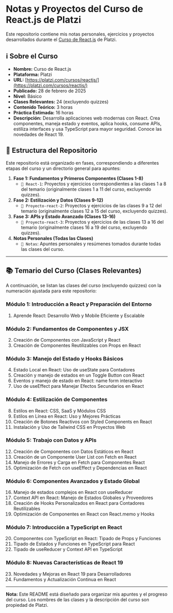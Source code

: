 # Notas y Proyectos del Curso de React.js de Platzi

Este repositorio contiene mis notas personales, ejercicios y proyectos desarrollados durante el [Curso de React.js](https://platzi.com/cursos/reactjs/) de Platzi.

## ℹ️ Sobre el Curso

*   **Nombre:** Curso de React.js
*   **Plataforma:** Platzi
*   **URL:** [https://platzi.com/cursos/reactjs/](https://platzi.com/cursos/reactjs/)
*   **Publicado:** 28 de febrero de 2025
*   **Nivel:** Básico
*   **Clases Relevantes:** 24 (excluyendo quizzes)
*   **Contenido Teórico:** 3 horas
*   **Práctica Estimada:** 16 horas
*   **Descripción:** Desarrolla aplicaciones web modernas con React. Crea componentes, maneja estado y eventos, aplica hooks, consume APIs, estiliza interfaces y usa TypeScript para mayor seguridad. Conoce las novedades de React 19.

## 📂 Estructura del Repositorio

Este repositorio está organizado en fases, correspondiendo a diferentes etapas del curso y un directorio general para apuntes:

1.  **Fase 1: Fundamentos y Primeros Componentes (Clases 1-8)**
    *   `📁 React-1`: Proyectos y ejercicios correspondientes a las clases 1 a 8 del temario (originalmente clases 1 a 11 del curso, excluyendo quizzes).
2.  **Fase 2: Estilización y Datos (Clases 9-12)**
    *   `📁 Proyecto-react-2`: Proyectos y ejercicios de las clases 9 a 12 del temario (originalmente clases 12 a 15 del curso, excluyendo quizzes).
3.  **Fase 3: APIs y Estado Avanzado (Clases 13-16)**
    *   `📁 Proyecto-react-3`: Proyectos y ejercicios de las clases 13 a 16 del temario (originalmente clases 16 a 19 del curso, excluyendo quizzes).
4.  **Notas Personales (Todas las Clases)**
    *   `📁 Notas`: Apuntes personales y resúmenes tomados durante todas las clases del curso.

---

## 📚 Temario del Curso (Clases Relevantes)

A continuación, se listan las clases del curso (excluyendo quizzes) con la numeración ajustada para este repositorio:

### Módulo 1: Introducción a React y Preparación del Entorno
1.  Aprende React: Desarrollo Web y Mobile Eficiente y Escalable

### Módulo 2: Fundamentos de Componentes y JSX
2.  Creación de Componentes con JavaScript y React
3.  Creación de Componentes Reutilizables con Props en React

### Módulo 3: Manejo del Estado y Hooks Básicos
4.  Estado Local en React: Uso de useState para Contadores
5.  Creación y manejo de estados en un Toggle Button con React
6.  Eventos y manejo de estado en React: name form interactivo
7.  Uso de useEffect para Manejar Efectos Secundarios en React

### Módulo 4: Estilización de Componentes
8.  Estilos en React: CSS, SaaS y Módulos CSS
9.  Estilos en Línea en React: Uso y Mejores Prácticas
10. Creación de Botones Reactivos con Styled Components en React
11. Instalación y Uso de Tailwind CSS en Proyectos Web

### Módulo 5: Trabajo con Datos y APIs
12. Creación de Componentes con Datos Estáticos en React
13. Creación de un Componente User List con Fetch en React
14. Manejo de Errores y Carga en Fetch para Componentes React
15. Optimización de Fetch con useEffect y Dependencias en React

### Módulo 6: Componentes Avanzados y Estado Global
16. Manejo de estados complejos en React con useReducer
17. Context API en React: Manejo de Estados Globales y Proveedores
18. Creación de Hooks Personalizados en React para Contadores Reutilizables
19. Optimización de Componentes en React con React.memo y Hooks

### Módulo 7: Introducción a TypeScript en React
20. Componentes con TypeScript en React: Tipado de Props y Funciones
21. Tipado de Estados y Funciones en TypeScript para React
22. Tipado de useReducer y Context API en TypeScript

### Módulo 8: Nuevas Características de React 19
23. Novedades y Mejoras en React 19 para Desarrolladores
24. Fundamentos y Actualización Continua en React

---

**Nota:** Este README está diseñado para organizar mis apuntes y el progreso del curso. Los nombres de las clases y la descripción del curso son propiedad de Platzi.